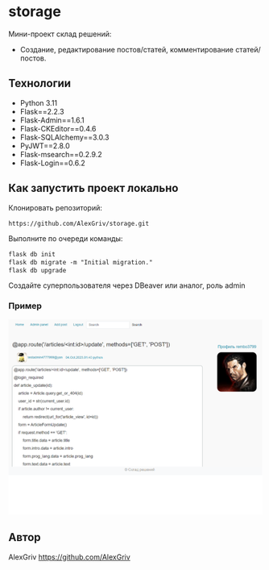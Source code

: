 # storage
Мини-проект склад решений:
* Создание, редактирование постов/статей, комментирование статей/постов.

## Технологии
* Python 3.11
* Flask==2.2.3
* Flask-Admin==1.6.1
* Flask-CKEditor==0.4.6
* Flask-SQLAlchemy==3.0.3
* PyJWT==2.8.0
* Flask-msearch==0.2.9.2
* Flask-Login==0.6.2

## Как запустить проект локально
Клонировать репозиторий:
```
https://github.com/AlexGriv/storage.git
```

Выполните по очереди команды:
```
flask db init
flask db migrate -m "Initial migration."
flask db upgrade
```

Создайте суперпользователя через DBeaver или аналог, роль admin


### Пример
![Иллюстрация к проекту](https://github.com/AlexGriv/storage/raw/main/demo.png)

## Автор
AlexGriv https://github.com/AlexGriv
